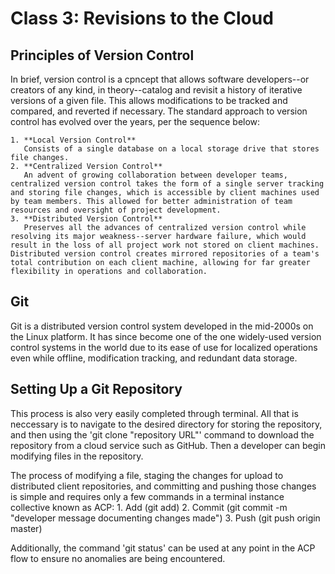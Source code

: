 # Class 3: Revisions to the Cloud

## Principles of Version Control
In brief, version control is a cpncept that allows software developers--or creators of any kind, in theory--catalog and revisit a history of iterative versions of a given file. This allows modifications to be tracked and compared, and reverted if necessary. The standard approach to version control has evolved over the years, per the sequence below:  
  
    1. **Local Version Control**  
       Consists of a single database on a local storage drive that stores file changes.  
    2. **Centralized Version Control**  
       An advent of growing collaboration between developer teams, centralized version control takes the form of a single server tracking and storing file changes, which is accessible by client machines used by team members. This allowed for better administration of team resources and oversight of project development.  
    3. **Distributed Version Control**  
       Preserves all the advances of centralized version control while resolving its major weakness--server hardware failure, which would result in the loss of all project work not stored on client machines. Distributed version control creates mirrored repositories of a team's total contribution on each client machine, allowing for far greater flexibility in operations and collaboration.  

## Git
Git is a distributed version control system developed in the mid-2000s on the Linux platform. It has since become one of the one widely-used version control systems in the world due to its ease of use for localized operations even while offline, modification tracking, and redundant data storage.

## Setting Up a Git Repository
This process is also very easily completed through terminal. All that is neccessary is to navigate to the desired directory for storing the repository, and then using the 'git clone "repository URL"' command to download the repository from a cloud service such as GitHub. Then a developer can begin modifying files in the repository.

The process of modifying a file, staging the changes for upload to distributed client repositories, and committing and pushing those changes is simple and requires only a few commands in a terminal instance collective known as ACP:
    1. Add (git add)
    2. Commit (git commit -m "developer message documenting changes made")
    3. Push (git push origin master)

Additionally, the command 'git status' can be used at any point in the ACP flow to ensure no anomalies are being encountered.